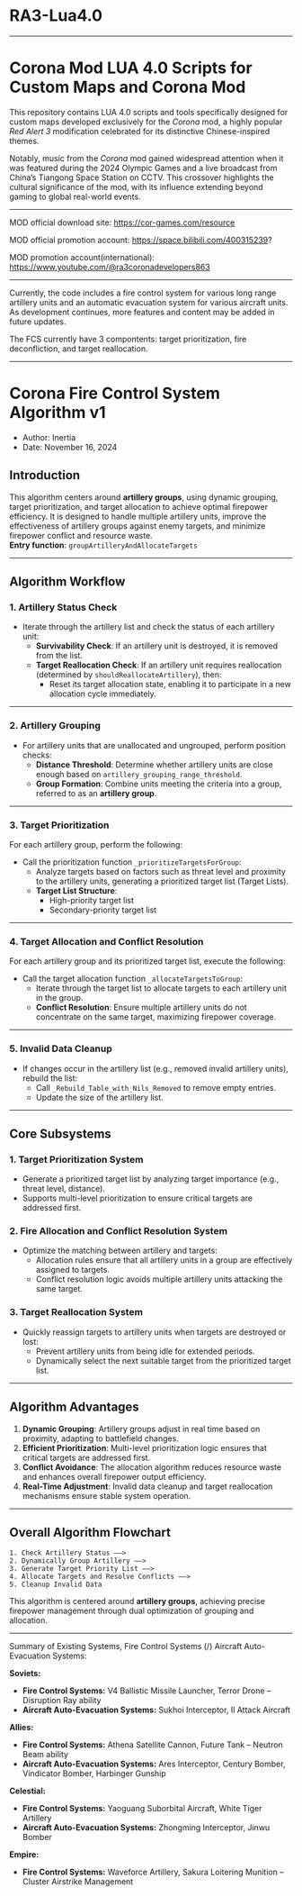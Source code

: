 # RA3-Lua4.0



---

# Corona Mod LUA 4.0 Scripts for Custom Maps and Corona Mod

This repository contains LUA 4.0 scripts and tools specifically designed for custom maps developed exclusively for the *Corona* mod, a highly popular *Red Alert 3* modification celebrated for its distinctive Chinese-inspired themes.

Notably, music from the *Corona* mod gained widespread attention when it was featured during the 2024 Olympic Games and a live broadcast from China’s Tiangong Space Station on CCTV. This crossover highlights the cultural significance of the mod, with its influence extending beyond gaming to global real-world events.

---

MOD official download site: https://cor-games.com/resource

MOD official promotion account: https://space.bilibili.com/400315239?


MOD promotion account(international): https://www.youtube.com/@ra3coronadevelopers863

---

Currently, the code includes a fire control system for various long range artillery units and an automatic evacuation system for various aircraft units. As development continues, more features and content may be added in future updates.

The FCS currently have 3 compontents: target prioritization, fire deconfliction, and target reallocation.  
 
  

---




# Corona Fire Control System Algorithm v1

- Author: Inertia
- Date: November 16, 2024

## Introduction  
This algorithm centers around **artillery groups**, using dynamic grouping, target prioritization, and target allocation to achieve optimal firepower efficiency. It is designed to handle multiple artillery units, improve the effectiveness of artillery groups against enemy targets, and minimize firepower conflict and resource waste.  
**Entry function**: `groupArtilleryAndAllocateTargets`

---

## Algorithm Workflow  

### 1. **Artillery Status Check**  
- Iterate through the artillery list and check the status of each artillery unit:
  - **Survivability Check**: If an artillery unit is destroyed, it is removed from the list.
  - **Target Reallocation Check**: If an artillery unit requires reallocation (determined by `shouldReallocateArtillery`), then:
    - Reset its target allocation state, enabling it to participate in a new allocation cycle immediately.

---

### 2. **Artillery Grouping**  
- For artillery units that are unallocated and ungrouped, perform position checks:
  - **Distance Threshold**: Determine whether artillery units are close enough based on `artillery_grouping_range_threshold`.
  - **Group Formation**: Combine units meeting the criteria into a group, referred to as an **artillery group**.

---

### 3. **Target Prioritization**  
For each artillery group, perform the following:  
- Call the prioritization function `_prioritizeTargetsForGroup`:
  - Analyze targets based on factors such as threat level and proximity to the artillery units, generating a prioritized target list (Target Lists).
  - **Target List Structure**:
    - High-priority target list
    - Secondary-priority target list

---

### 4. **Target Allocation and Conflict Resolution**  
For each artillery group and its prioritized target list, execute the following:  
- Call the target allocation function `_allocateTargetsToGroup`:
  - Iterate through the target list to allocate targets to each artillery unit in the group.
  - **Conflict Resolution**: Ensure multiple artillery units do not concentrate on the same target, maximizing firepower coverage.

---

### 5. **Invalid Data Cleanup**  
- If changes occur in the artillery list (e.g., removed invalid artillery units), rebuild the list:
  - Call `_Rebuild_Table_with_Nils_Removed` to remove empty entries.
  - Update the size of the artillery list.

---

## Core Subsystems  

### **1. Target Prioritization System**  
- Generate a prioritized target list by analyzing target importance (e.g., threat level, distance).  
- Supports multi-level prioritization to ensure critical targets are addressed first.  

### **2. Fire Allocation and Conflict Resolution System**  
- Optimize the matching between artillery and targets:
  - Allocation rules ensure that all artillery units in a group are effectively assigned to targets.
  - Conflict resolution logic avoids multiple artillery units attacking the same target.

### **3. Target Reallocation System**  
- Quickly reassign targets to artillery units when targets are destroyed or lost:
  - Prevent artillery units from being idle for extended periods.
  - Dynamically select the next suitable target from the prioritized target list.

---

## Algorithm Advantages  
1. **Dynamic Grouping**: Artillery groups adjust in real time based on proximity, adapting to battlefield changes.  
2. **Efficient Prioritization**: Multi-level prioritization logic ensures that critical targets are addressed first.  
3. **Conflict Avoidance**: The allocation algorithm reduces resource waste and enhances overall firepower output efficiency.  
4. **Real-Time Adjustment**: Invalid data cleanup and target reallocation mechanisms ensure stable system operation.

---

## Overall Algorithm Flowchart  

```
1. Check Artillery Status ——>  
2. Dynamically Group Artillery ——>  
3. Generate Target Priority List ——>  
4. Allocate Targets and Resolve Conflicts ——>  
5. Cleanup Invalid Data  
```  

This algorithm is centered around **artillery groups**, achieving precise firepower management through dual optimization of grouping and allocation.  


---


Summary of Existing Systems, Fire Control Systems (/) Aircraft Auto-Evacuation Systems:

**Soviets:**  
- **Fire Control Systems:** V4 Ballistic Missile Launcher, Terror Drone – Disruption Ray ability  
- **Aircraft Auto-Evacuation Systems:** Sukhoi Interceptor, Il Attack Aircraft  

**Allies:**  
- **Fire Control Systems:** Athena Satellite Cannon, Future Tank – Neutron Beam ability  
- **Aircraft Auto-Evacuation Systems:** Ares Interceptor, Century Bomber, Vindicator Bomber, Harbinger Gunship  

**Celestial:**  
- **Fire Control Systems:** Yaoguang Suborbital Aircraft, White Tiger Artillery  
- **Aircraft Auto-Evacuation Systems:** Zhongming Interceptor, Jinwu Bomber  

**Empire:**  
- **Fire Control Systems:** Waveforce Artillery, Sakura Loitering Munition – Cluster Airstrike Management




